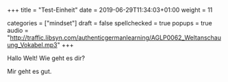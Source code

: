 +++
title = "Test-Einheit"
date =  2019-06-29T11:34:03+01:00
weight = 11

categories = ["mindset"]
draft = false
spellchecked = true
popups = true
audio = "http://traffic.libsyn.com/authenticgermanlearning/AGLP0062_Weltanschauung_Vokabel.mp3"
+++

Hallo Welt! Wie geht es dir?

Mir geht es gut.